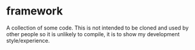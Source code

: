 # framework
A collection of some code. This is not intended to be cloned and used by other people so it is unlikely to compile, it is to show my development style/experience.


